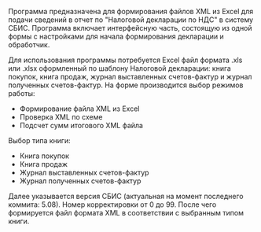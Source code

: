 Программа предназначена для формирования файлов XML из Excel для подачи сведений в отчет по "Налоговой декларации по НДС" в систему СБИС.
Программа включает интерфейсную часть, состоящую из одной формы с настройками для начала формирования декларации и обработчик. 

Для использования программы потребуется Excel файл формата .xls или .xlsx оформленный по шаблону Налоговой декларации: книга покупок, книга продаж, журнал выставленных счетов-фактур и журнал полученных счетов-фактур.
На форме производится выбор режимов работы: 
* Формирование файла XML из Excel
* Проверка XML по схеме
* Подсчет сумм итогового XML файла

Выбор типа книги:
* Книга покупок
* Книга продаж
* Журнал выставленных счетов-фактур
* Журнал полученных счетов-фактур

Далее указывается версия СБИС (актуальная на момент последнего коммита: 5.08).
Номер корректировки от 0 до 99.
После чего формируется файл формата XML в соответствии с выбранным типом книги.
